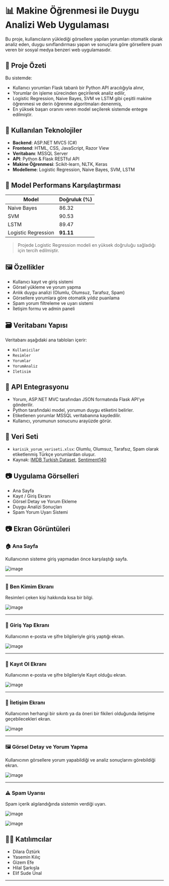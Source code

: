 # 📊 Makine Öğrenmesi ile Duygu Analizi Web Uygulaması

Bu proje, kullanıcıların yüklediği görsellere yapılan yorumları otomatik olarak analiz eden, duygu sınıflandırması yapan ve sonuçlara göre görsellere puan veren bir sosyal medya benzeri web uygulamasıdır.

## 📌 Proje Özeti

Bu sistemde:
- Kullanıcı yorumları Flask tabanlı bir Python API aracılığıyla alınır,
- Yorumlar ön işleme sürecinden geçirilerek analiz edilir,
- Logistic Regression, Naive Bayes, SVM ve LSTM gibi çeşitli makine öğrenmesi ve derin öğrenme algoritmaları denenmiş,
- En yüksek başarı oranını veren model seçilerek sistemde entegre edilmiştir.

## 🚀 Kullanılan Teknolojiler

- **Backend**: ASP.NET MVC5 (C#)
- **Frontend**: HTML, CSS, JavaScript, Razor View
- **Veritabanı**: MSSQL Server
- **API**: Python & Flask RESTful API
- **Makine Öğrenmesi**: Scikit-learn, NLTK, Keras
- **Modelleme**: Logistic Regression, Naive Bayes, SVM, LSTM

## 🧠 Model Performans Karşılaştırması

| Model                | Doğruluk (%) |
|----------------------|--------------|
| Naive Bayes          | 86.32        |
| SVM                  | 90.53        |
| LSTM                 | 89.47        |
| Logistic Regression  | **91.11**    |

> Projede Logistic Regression modeli en yüksek doğruluğu sağladığı için tercih edilmiştir.

## 🖼️ Özellikler

- Kullanıcı kayıt ve giriş sistemi
- Görsel yükleme ve yorum yapma
- Anlık duygu analizi (Olumlu, Olumsuz, Tarafsız, Spam)
- Görsellere yorumlara göre otomatik yıldız puanlama
- Spam yorum filtreleme ve uyarı sistemi
- İletişim formu ve admin paneli

## 🗃️ Veritabanı Yapısı

Veritabanı aşağıdaki ana tabloları içerir:
- `Kullanicilar`
- `Resimler`
- `Yorumlar`
- `YorumAnaliz`
- `Iletisim`

## 🔁 API Entegrasyonu

- Yorum, ASP.NET MVC tarafından JSON formatında Flask API'ye gönderilir.
- Python tarafındaki model, yorumun duygu etiketini belirler.
- Etiketlenen yorumlar MSSQL veritabanına kaydedilir.
- Kullanıcı, yorumunun sonucunu arayüzde görür.

## 📂 Veri Seti

- `karisik_yorum_veriseti.xlsx`: Olumlu, Olumsuz, Tarafsız, Spam olarak etiketlenmiş Türkçe yorumlardan oluşur.
- Kaynak: [IMDB Turkish Dataset](https://github.com/fatihilhan/IMDB-Turkish-Dataset), [Sentiment140](https://github.com/kazanova/sentiment140)

## 📷 Uygulama Görselleri

- Ana Sayfa
- Kayıt / Giriş Ekranı
- Görsel Detay ve Yorum Ekleme
- Duygu Analizi Sonuçları
- Spam Yorum Uyarı Sistemi

## 📷 Ekran Görüntüleri

### 🏠 Ana Sayfa
Kullanıcının sisteme giriş yapmadan önce karşılaştığı sayfa.

![image](https://github.com/user-attachments/assets/d0bc519d-9acc-4fa4-bc4e-516522da9d51)


---
### 🔐 Ben Kimim Ekranı
Resimleri çeken kişi hakkında kısa bir bilgi.

![image](https://github.com/user-attachments/assets/843f3ee0-256e-4b37-aaeb-097d13ac213c)


---

### 🔐 Giriş Yap Ekranı
Kullanıcının e-posta ve şifre bilgileriyle giriş yaptığı ekran.

![image](https://github.com/user-attachments/assets/566e90b5-b126-470b-bebe-15227150f9f0)


---
### 🔐 Kayıt Ol Ekranı
Kullanıcının e-posta ve şifre bilgileriyle Kayıt olduğu ekran.

![image](https://github.com/user-attachments/assets/a1a2e071-8024-4af5-9987-dc19bab79b40)


---
### 🔐 İletişim Ekranı
Kullanıcının herhangi bir sıkıntı ya da öneri bir fikileri olduğunda iletişime geçebilecekleri ekran.

![image](https://github.com/user-attachments/assets/eb0c21f5-8987-4869-92fd-71e9615a5ff7)


---

### 🖼️ Görsel Detay ve Yorum Yapma
Kullanıcının görsellere yorum yapabildiği ve analiz sonuçlarını görebildiği ekran.

![image](https://github.com/user-attachments/assets/9d77b344-e887-4d24-9702-968183436cca)


---

### ⚠️ Spam Uyarısı
Spam içerik algılandığında sistemin verdiği uyarı.

![image](https://github.com/user-attachments/assets/6d532e0f-41e5-41ab-9db1-402c3280cb46)

![image](https://github.com/user-attachments/assets/a1e574a7-d489-48db-9a22-40f1ce556628)



## 👨‍💻 Katılımcılar

- Dilara Öztürk
- Yasemin Kılıç
- Gizem Efe
- Hilal Şarkışla
- Elif Sude Ünal


---
